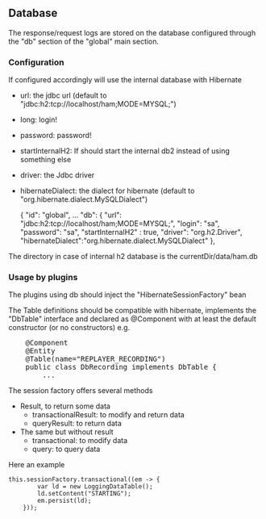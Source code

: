 ## Database

The response/request logs are stored on the database configured through
the "db" section of the "global" main section.

### Configuration

If configured accordingly will use the internal database with Hibernate

* url: the jdbc url (default to "jdbc:h2:tcp://localhost/ham;MODE=MYSQL;")
* long: login!
* password: password!
* startInternalH2: If should start the internal db2 instead of using something else
* driver: the Jdbc driver
* hibernateDialect: the dialect for hibernate (default to "org.hibernate.dialect.MySQLDialect")

    {
        "id": "global",
        ...
        "db": {
            "url": "jdbc:h2:tcp://localhost/ham;MODE=MYSQL;",
            "login": "sa",
            "password": "sa",
            "startInternalH2" : true,
            "driver": "org.h2.Driver",
            "hibernateDialect":"org.hibernate.dialect.MySQLDialect"
        },

The directory in case of internal h2 database is the currentDir/data/ham.db

### Usage by plugins

The plugins using db should inject the "HibernateSessionFactory" bean

The Table definitions should be compatible with hibernate, implements the "DbTable"
interface and declared as @Component with at least the default constructor 
(or no constructors) e.g.

<pre>
    @Component
    @Entity
    @Table(name="REPLAYER_RECORDING")
    public class DbRecording implements DbTable {
        ...
</pre>

The session factory offers several methods

* Result, to return some data
  * transactionalResult: to modify and return data
  * queryResult: to return data
* The same but without result
  * transactional: to modify data
  * query: to query data

Here an example

    this.sessionFactory.transactional((em -> {
            var ld = new LoggingDataTable();
            ld.setContent("STARTING");
            em.persist(ld);
        }));


